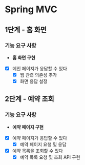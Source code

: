 # Spring MVC
## 1단계 - 홈 화면
### 기능 요구 사항
- **홈 화면 구현**
- [x] 메인 페이지가 응답할 수 있다
  - [x] 웹 관련 의존성 추가
  - [x] 화면 응답 설정
## 2단계 - 예약 조회
### 기능 요구 사항
- **예약 페이지 구현**
- [x] 예약 페이지가 응답할 수 있다
  - [x] 예약 페이지 요청 및 응답
- [x] 예약 목록을 조회할 수 있다
  - [x] 예약 목록 요청 및 조회 API 구현
